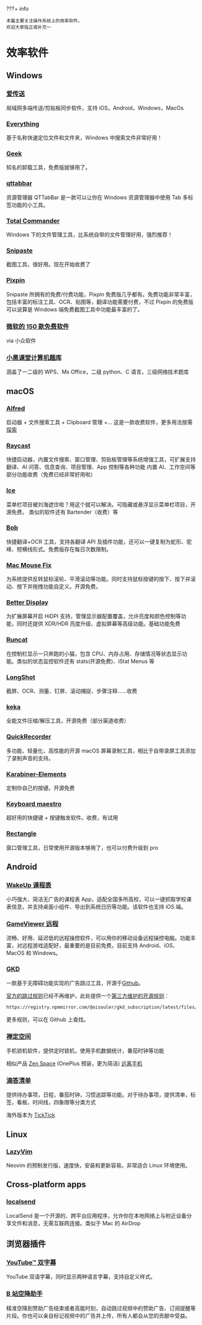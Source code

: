 ???+ info

    本篇主要关注操作系统上的效率软件。
    欢迎大家指正或补充～

# **效率软件**

## Windows

### [爱传送](https://mfiles.maokebing.com/)

局域网多端传送/剪贴板同步软件，支持 iOS，Android，Windows，MacOs

### [Everything](https://www.voidtools.com/zh-cn/downloads/)

基于名称快速定位文件和文件夹，Windows 中搜索文件非常好用！

### [Geek](https://geekuninstaller.com/download)

知名的卸载工具，免费版就够用了。

### [qttabbar](https://indiff.github.io/qttabbar/README_zh.html)

资源管理器 QTTabBar 是一款可以让你在 Windows 资源管理器中使用 Tab 多标签功能的小工具。

### [Total Commander](https://www.ghisler.com/)

Windows 下的文件管理工具，比系统自带的文件管理好用，强烈推荐！

### [Snipaste](https://zh.snipaste.com/)

截图工具，很好用。现在开始收费了

### [Pixpin](https://pixpinapp.com/)

Snipaste 所拥有的免费/付费功能，Pixpin 免费版几乎都有。免费功能非常丰富，包括丰富的标注工具、OCR、贴图等，翻译功能需要付费，不过 Pixpin 的免费版可以说算是 Windows 端免费截图工具中功能最丰富的了。

### [微软的 150 款免费软件](https://www.appinn.com/ultimate-list-of-free-windows-software-from-microsoft/)

via 小众软件

### [小黑课堂计算机题库](http://124.222.229.85/DuiHuanMaWeb/admin/allsofts.php)

涵盖了一二级的 WPS、Ms Office，二级 python、C 语言，三级网络技术题库

## macOS

### [Alfred](https://www.alfredapp.com/)

启动器 + 文件搜索工具 + Clipboard 管理 +...
这是一款收费软件，更多用法按需[探索](https://ihtcboy.com/2020/02/09/2020-02-09_%E7%A8%8B%E5%BA%8F%E5%91%98%E7%9A%84macOS%E7%B3%BB%E5%88%97%EF%BC%9A%E9%AB%98%E6%95%88Alfred%E8%BF%9B%E9%98%B6/)

### [Raycast](https://www.raycast.com/)

快捷启动器，内置文件搜索、窗口管理、剪贴板管理等系统增强工具，可扩展支持翻译、AI 问答、信息查询、项目管理、App 控制等各种功能
内置 AI、工作空间等部分功能收费（免费已经非常好用啦）

### [Ice](https://github.com/jordanbaird/Ice)

菜单栏项目被刘海遮住啦？用这个就可以解决。可隐藏或悬浮显示菜单栏项目，开源免费。
类似的软件还有 Bartender（收费）等

### [Bob](https://bobtranslate.com/)

快捷翻译+OCR 工具，支持各翻译 API 及插件功能，还可以一键复制为蛇形、驼峰、短横线形式。免费版存在每日次数限制。

### [Mac Mouse Fix](https://github.com/noah-nuebling/mac-mouse-fix)

为系统提供反转鼠标滚轮、平滑滚动等功能。同时支持鼠标按键的按下、按下并滚动、按下并拖拽功能自定义。开源免费。

### [Better Display](https://github.com/waydabber/BetterDisplay)

为扩展屏幕开启 HiDPI 支持，管理显示器配置覆盖，允许亮度和颜色控制等功能，同时还提供 XDR/HDR 亮度升级、虚拟屏幕等高级功能。基础功能免费

### [Runcat](https://kyome.io/runcat/index.html?lang=en)

在控制栏显示一只奔跑的小猫，包含 CPU、内存占用、存储情况等状态显示功能。类似的状态监控软件还有 stats(开源免费)、iStat Menus 等

### [LongShot](https://longshot.chitaner.com/)

截屏、OCR、测量、钉屏、滚动捕捉、步骤注释......收费

### [keka](https://www.keka.io/en/)

全能文件压缩/解压工具，开源免费（部分渠道收费）

### [QuickRecorder](https://lihaoyun6.github.io/quickrecorder/)

多功能、轻量化、高性能的开源 macOS 屏幕录制工具，相比于自带录屏工具添加了录制声音的支持。

### [Karabiner-Elements](https://github.com/pqrs-org/Karabiner-Elements)

定制你自己的按键。开源免费

### [Keyboard maestro](https://www.keyboardmaestro.com/main/)

超好用的快捷键 + 按键触发软件。收费，有试用

### [Rectangle](https://github.com/rxhanson/Rectangle)

窗口管理工具，日常使用开源版本够用了，也可以付费升级到 pro

## Android

### [WakeUp 课程表](https://www.wakeup.fun/)

小巧强大、简洁无广告的课程表 App，适配全国多所高校，可以一键抓取学校课表信息，并支持桌面小组件、导出到系统日历等功能。该软件也支持 iOS 端。

### [GameViewer 远程](https://gv.163.com/)

流畅、好用、延迟低的远程操控软件，可以用你的移动设备远程操控电脑。功能丰富，对远程游戏适配好，最重要的是目前免费。目前支持 Android、iOS、MacOS 和 Windows。

### [GKD](https://gkd.li/)

一款基于无障碍功能实现的广告跳过工具，开源于[Github](https://github.com/gkd-kit/gkd)。

[官方的跳过规则](https://github.com/gkd-kit/subscription)已经不再维护，此处提供一个[第三方维护的开源规则](https://github.com/AIsouler/GKD_subscription)：

```txt
https://registry.npmmirror.com/@aisouler/gkd_subscription/latest/files/dist/AIsouler_gkd.json5
```

更多规则，可以在 Github 上查找。

### [禅定空间](https://www.coolapk.com/apk/com.yunlian.meditationmode)

手机锁机软件，提供定时锁机，使用手机数据统计，番茄时钟等功能

相似产品 [Zen Space](https://play.google.com/store/apps/details?id=com.oneplus.brickmode) (OnePlus 预装，更为简洁) [远离手机](https://www.coolapk.com/apk/com.lijianqiang12.silent)

### [滴答清单](https://www.coolapk.com/apk/cn.ticktick.task)

提供待办事项，日程，番茄时钟，习惯追踪等功能。对于待办事项，提供清单，标签，看板，时间线，四象限等分类方式

海外版本为 [TickTick](https://play.google.com/store/apps/details?id=com.ticktick.task)

## Linux

### [LazyVim](https://github.com/LazyVim/LazyVim?tab=readme-ov-file)

Neovim 的预制发行版，速度快，安装和更新容易。非常适合 Linux 环境使用。

## Cross-platform apps

### [localsend](https://github.com/localsend/localsend)

LocalSend 是一个开源的、跨平台应用程序，允许你在本地网络上与附近设备分享文件和消息，无需互联网连接。类似于 Mac 的 AirDrop

## 浏览器插件

### [YouTube™ 双字幕](https://chromewebstore.google.com/detail/youtube-%E5%8F%8C%E5%AD%97%E5%B9%95/hkbdddpiemdeibjoknnofflfgbgnebcm?hl=zh-CN)

YouTube 双语字幕，同时显示两种语言字幕，支持自定义样式。

### [B 站空降助手](https://chromewebstore.google.com/detail/b%E7%AB%99%E7%A9%BA%E9%99%8D%E5%8A%A9%E6%89%8B/eaoelafamejbnggahofapllmfhlhajdd)

精准空降到赞助广告结束或者高能时刻，自动跳过视频中的赞助广告、订阅提醒等片段。你也可以亲自标记视频中的广告并上传，所有人都会从您的贡献中受益。

